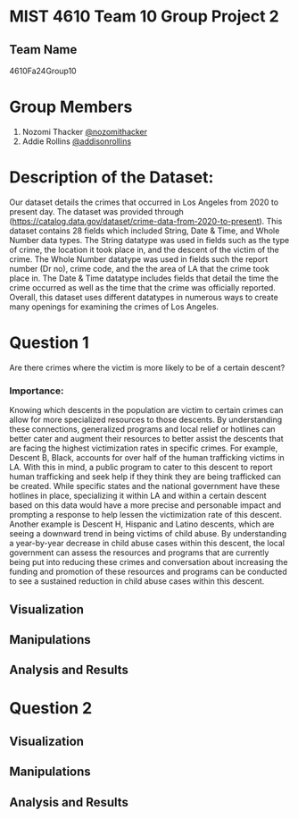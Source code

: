 # MIST 4610 Team 10 Group Project 2
## Team Name
4610Fa24Group10

# Group Members
1. Nozomi Thacker [@nozomithacker](https://github.com/n-thacker/MIST4610Group10Project2)
2. Addie Rollins [@addisonrollins]()

# Description of the Dataset:
Our dataset details the crimes that occurred in Los Angeles from 2020 to present day. The dataset was provided through (https://catalog.data.gov/dataset/crime-data-from-2020-to-present). This dataset contains 28 fields which included String, Date & Time, and Whole Number data types. The String datatype was used in fields such as the type of crime, the location it took place in, and the descent of the victim of the crime. The Whole Number datatype was used in fields such the report number (Dr no), crime code, and the the area of LA that the crime took place in. The Date & Time datatype includes fields that detail the time the crime occurred as well as the time that the crime was officially reported. Overall, this dataset uses different datatypes in numerous ways to create many openings for examining the crimes of Los Angeles. 


# Question 1 
Are there crimes where the victim is more likely to be of a certain descent? 

### Importance:

Knowing which descents in the population are victim to certain crimes can allow for more specialized resources to those descents. By understanding these connections, generalized programs and local relief or hotlines can better cater and augment their resources to better assist the descents that are facing the highest victimization rates in specific crimes. For example, Descent B, Black, accounts for over half of the human trafficking victims in LA. With this in mind, a public program to cater to this descent to report human trafficking and seek help if they think they are being trafficked can be created. While specific states and the national government have these hotlines in place, specializing it within LA and within a certain descent based on this data would have a more precise and personable impact and prompting a response to help lessen the victimization rate of this descent. Another example is Descent H, Hispanic and Latino descents, which are seeing a downward trend in being victims of child abuse. By understanding a year-by-year decrease in child abuse cases within this descent, the local government can assess the resources and programs that are currently being put into reducing these crimes and conversation about increasing the funding and promotion of these resources and programs can be conducted to see a sustained reduction in child abuse cases within this descent.  
## Visualization 
## Manipulations
## Analysis and Results

# Question 2 
## Visualization
## Manipulations
## Analysis and Results
